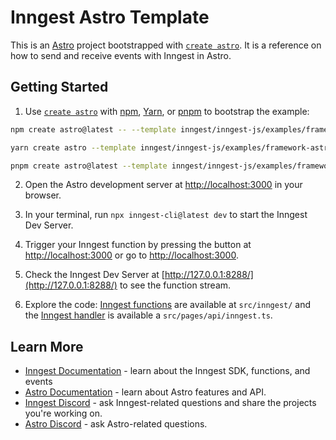# Inngest Astro Template

This is an [Astro](https://astro.build/) project bootstrapped with [`create astro`](https://docs.astro.build/en/install/auto/). It is a reference on how to send and receive events with Inngest in Astro.

## Getting Started

1. Use [`create astro`](https://docs.astro.build/en/install/auto/) with [npm](https://docs.npmjs.com/cli/init), [Yarn](https://yarnpkg.com/lang/en/docs/cli/create/), or [pnpm](https://pnpm.io) to bootstrap the example:

```bash
npm create astro@latest -- --template inngest/inngest-js/examples/framework-astro inngest-astro
```

```bash
yarn create astro --template inngest/inngest-js/examples/framework-astro inngest-astro
```

```bash
pnpm create astro@latest --template inngest/inngest-js/examples/framework-astro inngest-astro
```

2. Open the Astro development server at [http://localhost:3000](http://localhost:3000/) in your browser.

3. In your terminal, run `npx inngest-cli@latest dev` to start the Inngest Dev Server.

4. Trigger your Inngest function by pressing the button at [http://localhost:3000](http://localhost:3000/) or go to [http://localhost:3000](http://localhost:3000/api/helloAstro).

5. Check the Inngest Dev Server at [http://127.0.0.1:8288/](http://127.0.0.1:8288/) to see the function stream.

6. Explore the code: [Inngest functions](https://www.inngest.com/docs/functions) are available at `src/inngest/` and the [Inngest handler](https://www.inngest.com/docs/sdk/serve) is available a `src/pages/api/inngest.ts`.

## Learn More

- [Inngest Documentation](https://www.inngest.com/docs) - learn about the Inngest SDK, functions, and events
- [Astro Documentation](https://docs.astro.build/en/getting-started/) - learn about Astro features and API.
- [Inngest Discord](https://www.inngest.com/discord) - ask Inngest-related questions and share the projects you're working on.
- [Astro Discord](https://astro.build/chat) - ask Astro-related questions.
